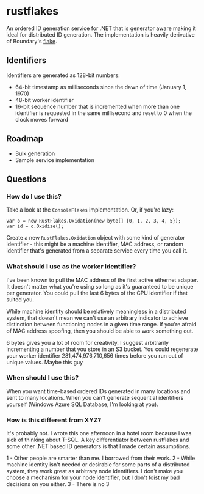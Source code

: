 rustflakes
==========

An ordered ID generation service for .NET that is generator aware making it ideal for distributed ID generation. The implementation is heavily derivative of Boundary's [flake](https://github.com/boundary/flake).

## Identifiers ## 

Identifiers are generated as 128-bit numbers:

* 64-bit timestamp as milliseconds since the dawn of time (January 1, 1970)
* 48-bit worker identifier
* 16-bit sequence number that is incremented when more than one identifier is requested in the same millisecond and reset to 0 when the clock moves forward

## Roadmap ##

* Bulk generation
* Sample service implementation

## Questions ##

### How do I use this? ###

Take a look at the `ConsoleFlakes` implementation. Or, if you're lazy:

	var o = new RustFlakes.Oxidation(new byte[] {0, 1, 2, 3, 4, 5});
	var id = o.Oxidize();

Create a new `RustFlakes.Oxidation` object with some kind of generator identifier - this might be a machine identifier, MAC address, or random identifier that's generated from a separate service every time you call it.

### What should I use as the worker identifier? ###

I've been known to pull the MAC address of the first active ethernet adapter. It doesn't matter what you're using so long as it's guaranteed to be unique per generator. You could pull the last 6 bytes of the CPU identifier if that suited you.

While machine identity should be relatively meaningless in a distributed system, that doesn't mean we can't use an arbitrary indicator to achieve distinction between functioning nodes in a given time range. If you're afraid of MAC address spoofing, then you should be able to work something out. 

6 bytes gives you a lot of room for creativity. I suggest arbitrarily incrementing a number that you store in an S3 bucket. You could regenerate your worker identifier 281,474,976,710,656 times before you run out of unique values. Maybe this guy 

### When should I use this? ###

When you want time-based ordered IDs generated in many locations and sent to many locations.
When you can't generate sequential identifiers yourself (Windows Azure SQL Database, I'm looking at you).

### How is this different from XYZ? ###

It's probably not. I wrote this one afternoon in a hotel room because I was sick of thinking about T-SQL. A key differentiator between rustflakes and some other .NET based ID generators is that I made certain assumptions.

1 - Other people are smarter than me. I borrowed from their work.
2 - While machine identity isn't needed or desirable for some parts of a distributed system, they work great as arbitrary node identifiers. I don't make you choose a mechanism for your node identifier, but I don't foist my bad decisions on you either.
3 - There is no 3